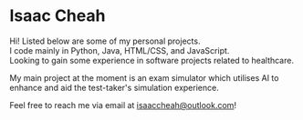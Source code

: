 # Isaac Cheah
Hi! Listed below are some of my personal projects.<br>
I code mainly in Python, Java, HTML/CSS, and JavaScript.<br>
Looking to gain some experience in software projects related to healthcare.<br>

My main project at the moment is an exam simulator which utilises AI to enhance and aid the test-taker's simulation experience.<br>

Feel free to reach me via email at <isaaccheah@outlook.com>!
